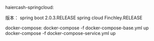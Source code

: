 haiercash-springcloud:

版本：
spring boot 2.0.3.RELEASE
spring cloud Finchley.RELEASE

docker-compose:
docker-compose -f docker-compose-base.yml up
docker-compose -f docker-compose-service.yml up